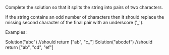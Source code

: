 Complete the solution so that it splits the string into pairs of two characters. 

If the string contains an odd number of characters then it should replace the missing second character of the final pair with an underscore ('_').

Examples:

Solution("abc") //should return ["ab", "c_"]
Solution("abcdef") //should return ["ab", "cd", "ef"]